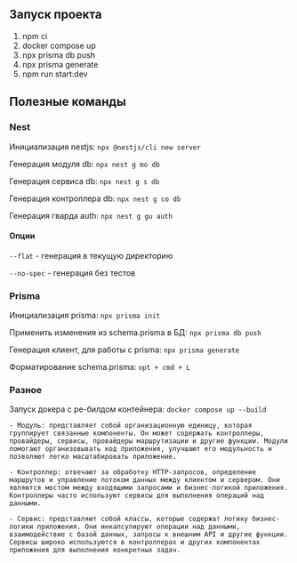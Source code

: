 ## Запуск проекта

1. npm ci
2. docker compose up
3. npx prisma db push
4. npx prisma generate
5. npm run start:dev


## Полезные команды


### Nest

Инициализация nestjs: `npx @nestjs/cli new server`

Генерация модуля db: `npx nest g mo db`

Генерация сервиса db: `npx nest g s db`

Генерация контроллера db: `npx nest g co db`

Генерация гварда auth: `npx nest g gu auth`



#### Опции

`--flat` - генерация в текущую директорию

`--no-spec` - генерация без тестов

### Prisma

Инициализация prisma: `npx prisma init`

Применить изменения из schema.prisma в БД: `npx prisma db push`

Генерация клиент, для работы с prisma: `npx prisma generate`

Форматирование schema.prisma: `opt + cmd + L`

### Разное

Запуск докера с ре-билдом контейнера: `docker compose up --build`


```
- Модуль: представляет собой организационную единицу, которая группирует связанные компоненты. Он может содержать контроллеры, провайдеры, сервисы, провайдеры маршрутизации и другие функции. Модули помогают организовывать код приложения, улучшают его модульность и позволяют легко масштабировать приложение.

- Контроллер: отвечают за обработку HTTP-запросов, определение маршрутов и управление потоком данных между клиентом и сервером. Они являются мостом между входящими запросами и бизнес-логикой приложения. Контроллеры часто используют сервисы для выполнения операций над данными.

- Сервис: представляют собой классы, которые содержат логику бизнес-логики приложения. Они инкапсулируют операции над данными, взаимодействие с базой данных, запросы к внешним API и другие функции. Сервисы широко используются в контроллерах и других компонентах приложения для выполнения конкретных задач.
```
